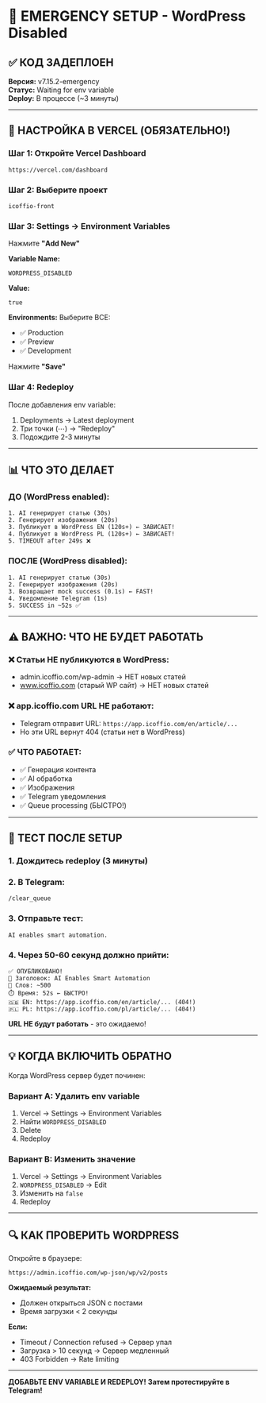 # 🚨 EMERGENCY SETUP - WordPress Disabled

## ✅ КОД ЗАДЕПЛОЕН

**Версия:** v7.15.2-emergency  
**Статус:** Waiting for env variable  
**Deploy:** В процессе (~3 минуты)

---

## 🔧 НАСТРОЙКА В VERCEL (ОБЯЗАТЕЛЬНО!)

### Шаг 1: Откройте Vercel Dashboard
```
https://vercel.com/dashboard
```

### Шаг 2: Выберите проект
```
icoffio-front
```

### Шаг 3: Settings → Environment Variables

Нажмите **"Add New"**

**Variable Name:**
```
WORDPRESS_DISABLED
```

**Value:**
```
true
```

**Environments:** Выберите ВСЕ:
- ✅ Production
- ✅ Preview  
- ✅ Development

Нажмите **"Save"**

### Шаг 4: Redeploy

После добавления env variable:
1. Deployments → Latest deployment
2. Три точки (⋯) → "Redeploy"
3. Подождите 2-3 минуты

---

## 📊 ЧТО ЭТО ДЕЛАЕТ

### ДО (WordPress enabled):
```
1. AI генерирует статью (30s)
2. Генерирует изображения (20s)
3. Публикует в WordPress EN (120s+) ← ЗАВИСАЕТ!
4. Публикует в WordPress PL (120s+) ← ЗАВИСАЕТ!
5. TIMEOUT after 249s ❌
```

### ПОСЛЕ (WordPress disabled):
```
1. AI генерирует статью (30s)
2. Генерирует изображения (20s)
3. Возвращает mock success (0.1s) ← FAST!
4. Уведомление Telegram (1s)
5. SUCCESS in ~52s ✅
```

---

## ⚠️ ВАЖНО: ЧТО НЕ БУДЕТ РАБОТАТЬ

### ❌ Статьи НЕ публикуются в WordPress:
- admin.icoffio.com/wp-admin → НЕТ новых статей
- www.icoffio.com (старый WP сайт) → НЕТ новых статей

### ❌ app.icoffio.com URL НЕ работают:
- Telegram отправит URL: `https://app.icoffio.com/en/article/...`
- Но эти URL вернут 404 (статьи нет в WordPress)

### ✅ ЧТО РАБОТАЕТ:
- ✅ Генерация контента
- ✅ AI обработка
- ✅ Изображения
- ✅ Telegram уведомления
- ✅ Queue processing (БЫСТРО!)

---

## 🎯 ТЕСТ ПОСЛЕ SETUP

### 1. Дождитесь redeploy (3 минуты)

### 2. В Telegram:
```
/clear_queue
```

### 3. Отправьте тест:
```
AI enables smart automation.
```

### 4. Через 50-60 секунд должно прийти:
```
✅ ОПУБЛИКОВАНО!
📝 Заголовок: AI Enables Smart Automation
💬 Слов: ~500
⏱️ Время: 52s ← БЫСТРО!
🇬🇧 EN: https://app.icoffio.com/en/article/... (404!)
🇵🇱 PL: https://app.icoffio.com/pl/article/... (404!)
```

**URL НЕ будут работать** - это ожидаемо!

---

## 💡 КОГДА ВКЛЮЧИТЬ ОБРАТНО

Когда WordPress сервер будет починен:

### Вариант A: Удалить env variable
1. Vercel → Settings → Environment Variables
2. Найти `WORDPRESS_DISABLED`
3. Delete
4. Redeploy

### Вариант B: Изменить значение
1. Vercel → Settings → Environment Variables
2. `WORDPRESS_DISABLED` → Edit
3. Изменить на `false`
4. Redeploy

---

## 🔍 КАК ПРОВЕРИТЬ WORDPRESS

Откройте в браузере:
```
https://admin.icoffio.com/wp-json/wp/v2/posts
```

**Ожидаемый результат:**
- Должен открыться JSON с постами
- Время загрузки < 2 секунды

**Если:**
- Timeout / Connection refused → Сервер упал
- Загрузка > 10 секунд → Сервер медленный
- 403 Forbidden → Rate limiting

---

**ДОБАВЬТЕ ENV VARIABLE И REDEPLOY!**
**Затем протестируйте в Telegram!**
